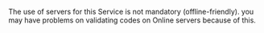 The use of servers for this Service is not mandatory (offline-friendly). you may have problems on validating codes on Online servers because of this.
